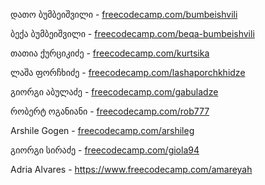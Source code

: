 დათო ბუმბეიშვილი - <a href="http://www.freecodecamp.com/bumbeishvili">freecodecamp.com/bumbeishvili</a>

ბექა ბუმბეიშვილი - <a href="http://www.freecodecamp.com/beqa-bumbeishvili">freecodecamp.com/beqa-bumbeishvili</a>

თათია ქურციკიძე -  <a href="http://www.freecodecamp.com/kurtsika">freecodecamp.com/kurtsika</a>

ლაშა ფორჩხიძე  -  <a href="http://www.freecodecamp.com/lashaporchkhidze">freecodecamp.com/lashaporchkhidze</a>

გიორგი აბულაძე - <a href="http://www.freecodecamp.com/gabuladze">freecodecamp.com/gabuladze</a>

რობერტ ოგანიანი - <a href="https://www.freecodecamp.com/rob777">freecodecamp.com/rob777</a>

Arshile Gogen - <a href="https://www.freecodecamp.com/arshileg">freecodecamp.com/arshileg</a>

გიორგი სირაძე - <a href="https://www.freecodecamp.com/giola94">freecodecamp.com/giola94</a>

Adria Alvares - <a href="https://www.freecodecamp.com/amareyah">https://www.freecodecamp.com/amareyah</a>
